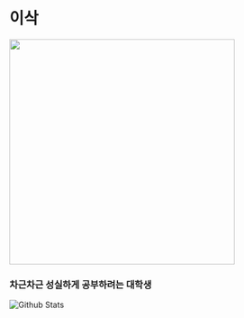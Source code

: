 # 이삭

<img width = "400" src ="\https://github.com/toast-ceo/flutter_BibleBotDevelopment/blob/main/update_memo/data/game.gif?raw=true" >

### 차근차근 성실하게 공부하려는 대학생 

![Github Stats](https://github-readme-stats.vercel.app/api?username=toast-ceo&show_icons=true)
